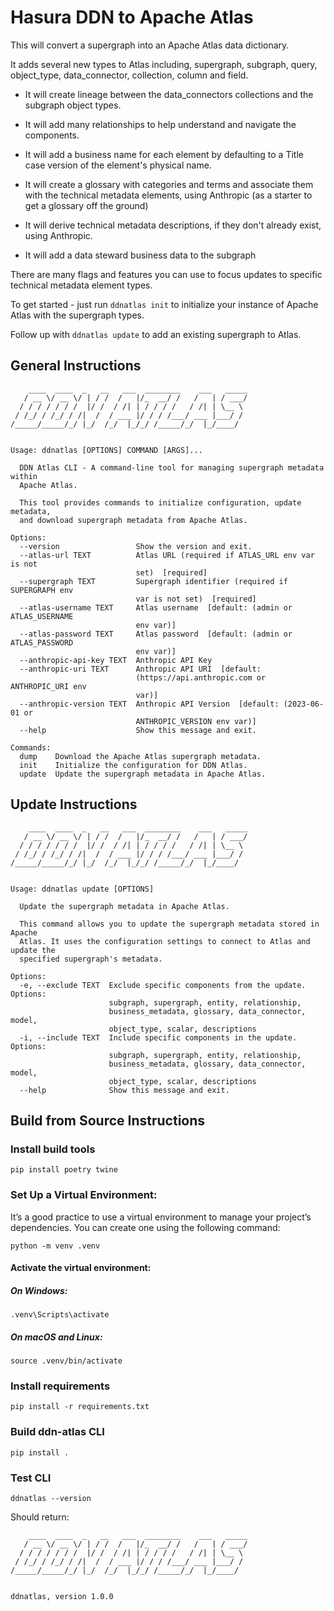 # Hasura DDN to Apache Atlas

This will convert a supergraph into an Apache Atlas data dictionary.

It adds several new types to Atlas including, supergraph, subgraph, query, object_type, data_connector, collection, column and field. 

* It will create lineage between the data_connectors collections and the subgraph object types.

* It will add many relationships to help understand and navigate the components.

* It will add a business name for each element by defaulting to a Title case version of the element's physical name.

* It will create a glossary with categories and terms and associate them with the technical metadata elements, using Anthropic (as a starter to get a glossary off the ground)

* It will derive technical metadata descriptions, if they don't already exist, using Anthropic.
* It will add a data steward business data to the subgraph

There are many flags and features you can use to focus updates to specific technical metadata element types.

To get started - just run `ddnatlas init` to initialize your instance of Apache Atlas with the supergraph types.

Follow up with `ddnatlas update` to add an existing supergraph to Atlas.

## General Instructions

```text
    ____  ____  _   __   ___  ________    ___   _____
   / __ \/ __ \/ | / /  /   |/_  __/ /   /   | / ___/
  / / / / / / /  |/ /  / /| | / / / /   / /| | \__ \ 
 / /_/ / /_/ / /|  /  / ___ |/ / / /___/ ___ |___/ / 
/_____/_____/_/ |_/  /_/  |_/_/ /_____/_/  |_/____/  
                                                     

Usage: ddnatlas [OPTIONS] COMMAND [ARGS]...

  DDN Atlas CLI - A command-line tool for managing supergraph metadata within
  Apache Atlas.

  This tool provides commands to initialize configuration, update metadata,
  and download supergraph metadata from Apache Atlas.

Options:
  --version                 Show the version and exit.
  --atlas-url TEXT          Atlas URL (required if ATLAS_URL env var is not
                            set)  [required]
  --supergraph TEXT         Supergraph identifier (required if SUPERGRAPH env
                            var is not set)  [required]
  --atlas-username TEXT     Atlas username  [default: (admin or ATLAS_USERNAME
                            env var)]
  --atlas-password TEXT     Atlas password  [default: (admin or ATLAS_PASSWORD
                            env var)]
  --anthropic-api-key TEXT  Anthropic API Key
  --anthropic-uri TEXT      Anthropic API URI  [default:
                            (https://api.anthropic.com or ANTHROPIC_URI env
                            var)]
  --anthropic-version TEXT  Anthropic API Version  [default: (2023-06-01 or
                            ANTHROPIC_VERSION env var)]
  --help                    Show this message and exit.

Commands:
  dump    Download the Apache Atlas supergraph metadata.
  init    Initialize the configuration for DDN Atlas.
  update  Update the supergraph metadata in Apache Atlas.

```

## Update Instructions

```text
    ____  ____  _   __   ___  ________    ___   _____
   / __ \/ __ \/ | / /  /   |/_  __/ /   /   | / ___/
  / / / / / / /  |/ /  / /| | / / / /   / /| | \__ \ 
 / /_/ / /_/ / /|  /  / ___ |/ / / /___/ ___ |___/ / 
/_____/_____/_/ |_/  /_/  |_/_/ /_____/_/  |_/____/  
                                                     

Usage: ddnatlas update [OPTIONS]

  Update the supergraph metadata in Apache Atlas.

  This command allows you to update the supergraph metadata stored in Apache
  Atlas. It uses the configuration settings to connect to Atlas and update the
  specified supergraph's metadata.

Options:
  -e, --exclude TEXT  Exclude specific components from the update. Options:
                      subgraph, supergraph, entity, relationship,
                      business_metadata, glossary, data_connector, model,
                      object_type, scalar, descriptions
  -i, --include TEXT  Include specific components in the update. Options:
                      subgraph, supergraph, entity, relationship,
                      business_metadata, glossary, data_connector, model,
                      object_type, scalar, descriptions
  --help              Show this message and exit.

```

## Build from Source Instructions

### Install build tools

`pip install poetry twine`

### Set Up a Virtual Environment:

It’s a good practice to use a virtual environment to manage your project’s dependencies. You can create one using the following command:

`python -m venv .venv`

#### Activate the virtual environment:

##### On Windows:
`.venv\Scripts\activate`

##### On macOS and Linux:
`source .venv/bin/activate`

### Install requirements

`pip install -r requirements.txt`

### Build ddn-atlas CLI
`pip install .`

### Test CLI

`ddnatlas --version`

Should return:

```text
    ____  ____  _   __   ___  ________    ___   _____
   / __ \/ __ \/ | / /  /   |/_  __/ /   /   | / ___/
  / / / / / / /  |/ /  / /| | / / / /   / /| | \__ \ 
 / /_/ / /_/ / /|  /  / ___ |/ / / /___/ ___ |___/ / 
/_____/_____/_/ |_/  /_/  |_/_/ /_____/_/  |_/____/  
                                                     

ddnatlas, version 1.0.0

```
